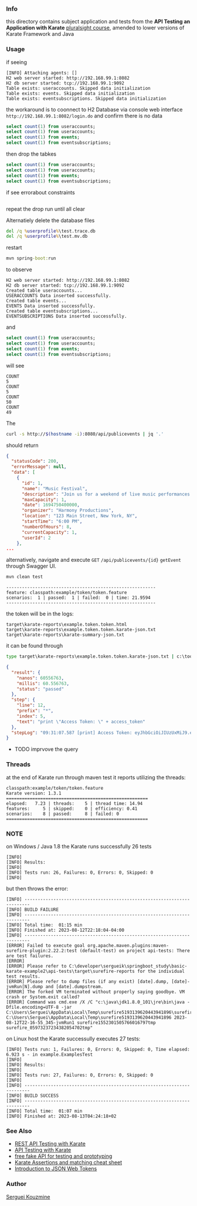 ### Info

this directory contains subject application and tests from the __API Testing an Application with Karate__ [pluralsight course](https://app.pluralsight.com/library/courses/karate-api-testing-application), amended to lower versions of Karate Framework and Java

### Usage

if seeing
```text
[INFO] Attaching agents: []
H2 web server started: http://192.168.99.1:8082
H2 db server started: tcp://192.168.99.1:9092
Table exists: useraccounts. Skipped data initialization
Table exists: events. Skipped data initialization
Table exists: eventsubscriptions. Skipped data initialization

```


the workaround is to coonnect to H2 Database via console web interface `http://192.168.99.1:8082/login.do` and confirm there is no data 

```SQL
select count(1) from useraccounts;
select count(1) from useraccounts;
select count(1) from events;
select count(1) from eventsubscriptions;
```

then drop the tabkes

```SQL
select count(1) from useraccounts;
select count(1) from useraccounts;
select count(1) from events;
select count(1) from eventsubscriptions;

```

if see errorabout constraints
```text
```
repeat the drop run until all clear

Alternatiely delete the database files
```cmd
del /q %userprofile%\test.trace.db
del /q %userprofile%\test.mv.db
```

restart 

```cmd
mvn spring-boot:run
```
to observe


```text
H2 web server started: http://192.168.99.1:8082
H2 db server started: tcp://192.168.99.1:9092
Created table useraccounts...
USERACCOUNTS Data inserted successfully.
Created table events...
EVENTS Data inserted successfully.
Created table eventsubscriptions...
EVENTSUBSCRIPTIONS Data inserted successfully.
```

and 
```SQL
select count(1) from useraccounts;
select count(1) from useraccounts;
select count(1) from events;
select count(1) from eventsubscriptions;

```
will see
```text
COUNT
5
COUNT
5
COUNT
50
COUNT
49
```

The
```sh
curl -s http://$(hostname -i):8080/api/publicevents | jq '.'
```
should return

```JSON
{
  "statusCode": 200,
  "errorMessage": null,
  "data": [
    {
      "id": 1,
      "name": "Music Festival",
      "description": "Join us for a weekend of live music performances by renowned artists.",
      "maxCapacity": 1,
      "date": 1694750400000,
      "organizer": "Harmony Productions",
      "location": "123 Main Street, New York, NY",
      "startTime": "6:00 PM",
      "numberOfHours": 8,
      "currentCapacity": 1,
      "userId": 2
    },
... 
```
alternatively, navigate and execute `GET` `/api/publicevents/{id}` `getEvent` through Swagger UI.

```cmd
mvn clean test
```
```text
---------------------------------------------------------
feature: classpath:example/token/token.feature
scenarios:  1 | passed:  1 | failed:  0 | time: 21.9594
---------------------------------------------------------
```
the token will be in the logs:
```text
target\karate-reports\example.token.token.html
target\karate-reports\example.token.token.karate-json.txt
target\karate-reports\karate-summary-json.txt
```

it can be found through
```cmd
type target\karate-reports\example.token.token.karate-json.txt | c:\tools\jq-win64.exe ".scenarioResults[0].stepResults[6]"
```
```JSON
{
  "result": {
    "nanos": 60556763,
    "millis": 60.556763,
    "status": "passed"
  },
  "step": {
    "line": 12,
    "prefix": "*",
    "index": 5,
    "text": "print \"Access Token: \" + access_token"
  },
  "stepLog": "09:31:07.587 [print] Access Token: eyJhbGciOiJIUzUxMiJ9.eyJ1aWQiOjEsInN1YiI6ImpvaG5zQHBvY2lzb2Z0LmNvbSIsImV4cCI6MTY5MTY5MjI2NywiaWF0IjoxNjkxNjc0MjY3fQ.3fewnoYwpBqFODAkQ97hbrsihXjDdNPMLAtzfNj3LZ68re2_QCV-NvZ6NeqxK21d2Hv9ekPaONsZQW5TTq6w6g \n"
}
```
* TODO imprvove the query
### Threads

at the end of Karate run through maven test it reports utilizing the threads:

```text
classpath:example/token/token.feature
Karate version: 1.3.1
======================================================
elapsed:   7.23 | threads:    5 | thread time: 14.94
features:     5 | skipped:    0 | efficiency: 0.41
scenarios:    8 | passed:     8 | failed: 0
======================================================

```

### NOTE
on Windows / Java 1.8 the Karate runs successfully 26 tests 
```text
[INFO]
[INFO] Results:
[INFO]
[INFO] Tests run: 26, Failures: 0, Errors: 0, Skipped: 0
[INFO]
```
but then throws the error:
```text
[INFO] ------------------------------------------------------------------------
[INFO] BUILD FAILURE
[INFO] ------------------------------------------------------------------------
[INFO] Total time:  01:15 min
[INFO] Finished at: 2023-08-12T22:18:04-04:00
[INFO] ------------------------------------------------------------------------
[ERROR] Failed to execute goal org.apache.maven.plugins:maven-surefire-plugin:2.22.2:test (default-test) on project api-tests: There are test failures.
[ERROR]
[ERROR] Please refer to C:\developer\sergueik\springboot_study\basic-karate-example2\api-tests\target\surefire-reports for the individual test results.
[ERROR] Please refer to dump files (if any exist) [date].dump, [date]-jvmRun[N].dump and [date].dumpstream.
[ERROR] The forked VM terminated without properly saying goodbye. VM crash or System.exit called?
[ERROR] Command was cmd.exe /X /C "c:\java\jdk1.8.0_101\jre\bin\java -Dfile.encoding=UTF-8 -jar C:\Users\Serguei\AppData\Local\Temp\surefire5193139620443941896\surefirebooter2463886534091575716.jar C:\Users\Serguei\AppData\Local\Temp\surefire5193139620443941896 2023-08-12T22-16-55_345-jvmRun1 surefire1552301505766016797tmp surefire_05973237234382054702tmp"
```

on Linux host the Karate successully executes 27 tests:

```text
[INFO] Tests run: 1, Failures: 0, Errors: 0, Skipped: 0, Time elapsed: 6.923 s - in example.ExamplesTest
[INFO]
[INFO] Results:
[INFO]
[INFO] Tests run: 27, Failures: 0, Errors: 0, Skipped: 0
[INFO]
[INFO] ------------------------------------------------------------------------
[INFO] BUILD SUCCESS
[INFO] ------------------------------------------------------------------------
[INFO] Total time:  01:07 min
[INFO] Finished at: 2023-08-13T04:24:18+02
```
### See Also

   * [REST API Testing with Karate](https://www.baeldung.com/karate-rest-api-testing)
   * [API Testing with Karate](https://www.rajith.me/2020/04/api-testing-with-karate.html)
   * [free fake API for testing and prototyping](https://jsonplaceholder.typicode.com)
   * [Karate Assertions and matching cheat sheet](https://priyankab85.medium.com/cheat-sheet-for-karate-assertions-and-matching-d248383546e0)
   * [Introduction to JSON Web Tokens](https://jwt.io/introduction)

### Author
[Serguei Kouzmine](kouzmine_serguei@yahoo.com)
